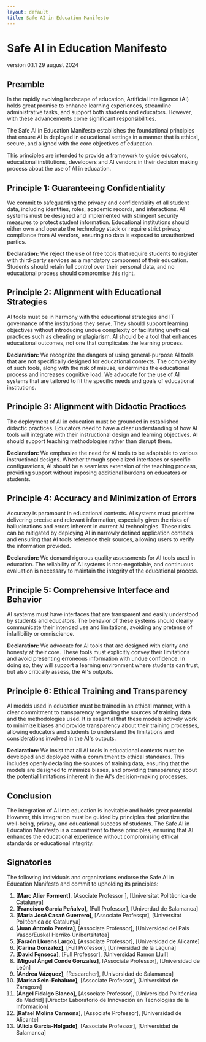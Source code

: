 ```yaml
---
layout: default
title: Safe AI in Education Manifesto
---
```


# Safe AI in Education Manifesto
version 0.1.1 29 august 2024

## Preamble

In the rapidly evolving landscape of education, Artificial Intelligence (AI) holds great promise to enhance learning experiences, streamline administrative tasks, and support both students and educators. However, with these advancements come significant responsibilities.

The Safe AI in Education Manifesto establishes the foundational principles that ensure AI is deployed in educational settings in a manner that is ethical, secure, and aligned with the core objectives of education. 

This principles are intended to provide a framework to guide educators, educational institutions, developers and AI vendors in their decision making process about the use of AI in education.



## Principle 1: Guaranteeing Confidentiality
We commit to safeguarding the privacy and confidentiality of all student data, including identities, roles, academic records, and interactions. AI systems must be designed and implemented with stringent security measures to protect student information. Educational institutions should either own and operate the technology stack or require strict privacy compliance from AI vendors, ensuring no data is exposed to unauthorized parties.

**Declaration:** We reject the use of free tools that require students to register with third-party services as a mandatory component of their education. Students should retain full control over their personal data, and no educational process should compromise this right.

## Principle 2: Alignment with Educational Strategies
AI tools must be in harmony with the educational strategies and IT governance of the institutions they serve. They should support learning objectives without introducing undue complexity or facilitating unethical practices such as cheating or plagiarism. AI should be a tool that enhances educational outcomes, not one that complicates the learning process.

**Declaration:** We recognize the dangers of using general-purpose AI tools that are not specifically designed for educational contexts. The complexity of such tools, along with the risk of misuse, undermines the educational process and increases cognitive load. We advocate for the use of AI systems that are tailored to fit the specific needs and goals of educational institutions.

## Principle 3: Alignment with Didactic Practices
The deployment of AI in education must be grounded in established didactic practices. Educators need to have a clear understanding of how AI tools will integrate with their instructional design and learning objectives. AI should support teaching methodologies rather than disrupt them.

**Declaration:** We emphasize the need for AI tools to be adaptable to various instructional designs. Whether through specialized interfaces or specific configurations, AI should be a seamless extension of the teaching process, providing support without imposing additional burdens on educators or students.

## Principle 4: Accuracy and Minimization of Errors
Accuracy is paramount in educational contexts. AI systems must prioritize delivering precise and relevant information, especially given the risks of hallucinations and errors inherent in current AI technologies. These risks can be mitigated by deploying AI in narrowly defined application contexts and ensuring that AI tools reference their sources, allowing users to verify the information provided.

**Declaration:** We demand rigorous quality assessments for AI tools used in education. The reliability of AI systems is non-negotiable, and continuous evaluation is necessary to maintain the integrity of the educational process.

## Principle 5: Comprehensive Interface and Behavior
AI systems must have interfaces that are transparent and easily understood by students and educators. The behavior of these systems should clearly communicate their intended use and limitations, avoiding any pretense of infallibility or omniscience.

**Declaration:** We advocate for AI tools that are designed with clarity and honesty at their core. These tools must explicitly convey their limitations and avoid presenting erroneous information with undue confidence. In doing so, they will support a learning environment where students can trust, but also critically assess, the AI's outputs.

## Principle 6: Ethical Training and Transparency

AI models used in education must be trained in an ethical manner, with a clear commitment to transparency regarding the sources of training data and the methodologies used. It is essential that these models actively work to minimize biases and provide transparency about their training processes, allowing educators and students to understand the limitations and considerations involved in the AI's outputs.

**Declaration:** We insist that all AI tools in educational contexts must be developed and deployed with a commitment to ethical standards. This includes openly declaring the sources of training data, ensuring that the models are designed to minimize biases, and providing transparency about the potential limitations inherent in the AI's decision-making processes.


## Conclusion
The integration of AI into education is inevitable and holds great potential. However, this integration must be guided by principles that prioritize the well-being, privacy, and educational success of students. The Safe AI in Education Manifesto is a commitment to these principles, ensuring that AI enhances the educational experience without compromising ethical standards or educational integrity.


## Signatories

The following individuals and organizations endorse the Safe AI in Education Manifesto and commit to upholding its principles:

1. **[Marc Alier Forment]**, [Asociate Professor ], [Universitat Politècnica de Catalunya]
2. **[Francisco Garcia Peñalvo]**, [Full Professor], [Univerdad de Salamanca]
3. **[Maria José Casañ Guerrero]**, [Associate Professpr], [Universitat Politècnica de Catalunya]
4. **[Juan Antonio Pereira]**, [Associate Professor], [Universidad del Pais Vasco/Euskal Herriko Unibertsitatea]
5. **[Faraón Llorens Largo]**, [Associate Professor], [Universidad de Alicante]
6. **[Carina Gonzalez]**, [Full Professor], [Universidad de la Laguna]
7. **[David Fonseca]**, [Full Professor], [Universidad Ramon Llull]
8. **[Miguel Ángel Conde Gonzalez]**, [Associate Professor], [Universidad de León]
9. **[Andrea Vázquez]**, [Researcher], [Universidad de Salamanca]
10. **[Marisa Sein-Echaluce]**, [Associate Professor], [Universidad de Zaragoza]
11. **[Àngel Fidalgo Blanco]**, [Associate Professor], [Universidad Politécnica de Madrid] [Director Laboratorio de Innovación en Tecnologías de la Información]
12. **[Rafael Molina Carmona]**, [Associate Professor], [Universidad de Alicante]
13. **[Alicia Garcia-Holgado]**, [Associate Professor], [Universidad de Salamanca]


